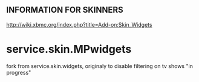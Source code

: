 INFORMATION FOR SKINNERS
------------------------

http://wiki.xbmc.org/index.php?title=Add-on:Skin_Widgets

# service.skin.MPwidgets

fork from service.skin.widgets, originaly to disable filtering on tv shows "in progress"

